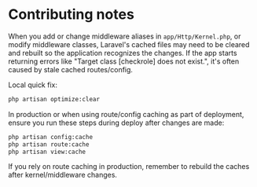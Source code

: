 # Contributing notes

When you add or change middleware aliases in `app/Http/Kernel.php`, or modify middleware classes, Laravel's cached files may need to be cleared and rebuilt so the application recognizes the changes. If the app starts returning errors like "Target class [checkrole] does not exist.", it's often caused by stale cached routes/config.

Local quick fix:

```bash
php artisan optimize:clear
```

In production or when using route/config caching as part of deployment, ensure you run these steps during deploy after changes are made:

```bash
php artisan config:cache
php artisan route:cache
php artisan view:cache
```

If you rely on route caching in production, remember to rebuild the caches after kernel/middleware changes.
